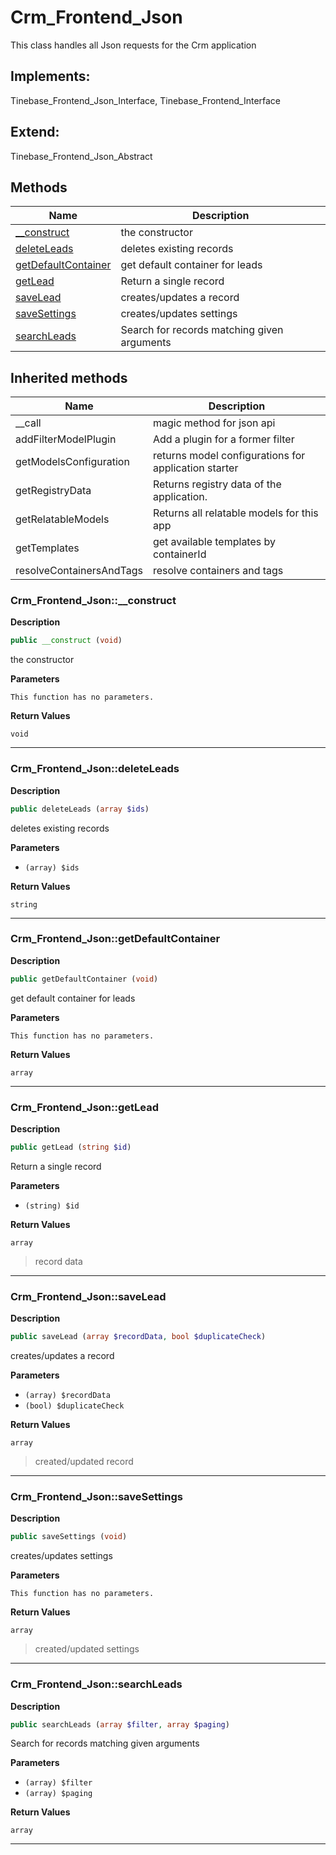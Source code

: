 # Crm_Frontend_Json  

This class handles all Json requests for the Crm application

## Implements:
Tinebase_Frontend_Json_Interface, Tinebase_Frontend_Interface

## Extend:

Tinebase_Frontend_Json_Abstract

## Methods

| Name | Description |
|------|-------------|
|[__construct](#crm_frontend_json__construct)|the constructor|
|[deleteLeads](#crm_frontend_jsondeleteleads)|deletes existing records|
|[getDefaultContainer](#crm_frontend_jsongetdefaultcontainer)|get default container for leads|
|[getLead](#crm_frontend_jsongetlead)|Return a single record|
|[saveLead](#crm_frontend_jsonsavelead)|creates/updates a record|
|[saveSettings](#crm_frontend_jsonsavesettings)|creates/updates settings|
|[searchLeads](#crm_frontend_jsonsearchleads)|Search for records matching given arguments|

## Inherited methods

| Name | Description |
|------|-------------|
|__call|magic method for json api|
|addFilterModelPlugin|Add a plugin for a former filter|
|getModelsConfiguration|returns model configurations for application starter|
|getRegistryData|Returns registry data of the application.|
|getRelatableModels|Returns all relatable models for this app|
|getTemplates|get available templates by containerId|
|resolveContainersAndTags|resolve containers and tags|



### Crm_Frontend_Json::__construct  

**Description**

```php
public __construct (void)
```

the constructor 

 

**Parameters**

`This function has no parameters.`

**Return Values**

`void`


<hr />


### Crm_Frontend_Json::deleteLeads  

**Description**

```php
public deleteLeads (array $ids)
```

deletes existing records 

 

**Parameters**

* `(array) $ids`

**Return Values**

`string`




<hr />


### Crm_Frontend_Json::getDefaultContainer  

**Description**

```php
public getDefaultContainer (void)
```

get default container for leads 

 

**Parameters**

`This function has no parameters.`

**Return Values**

`array`




<hr />


### Crm_Frontend_Json::getLead  

**Description**

```php
public getLead (string $id)
```

Return a single record 

 

**Parameters**

* `(string) $id`

**Return Values**

`array`

> record data


<hr />


### Crm_Frontend_Json::saveLead  

**Description**

```php
public saveLead (array $recordData, bool $duplicateCheck)
```

creates/updates a record 

 

**Parameters**

* `(array) $recordData`
* `(bool) $duplicateCheck`

**Return Values**

`array`

> created/updated record


<hr />


### Crm_Frontend_Json::saveSettings  

**Description**

```php
public saveSettings (void)
```

creates/updates settings 

 

**Parameters**

`This function has no parameters.`

**Return Values**

`array`

> created/updated settings


<hr />


### Crm_Frontend_Json::searchLeads  

**Description**

```php
public searchLeads (array $filter, array $paging)
```

Search for records matching given arguments 

 

**Parameters**

* `(array) $filter`
* `(array) $paging`

**Return Values**

`array`




<hr />

